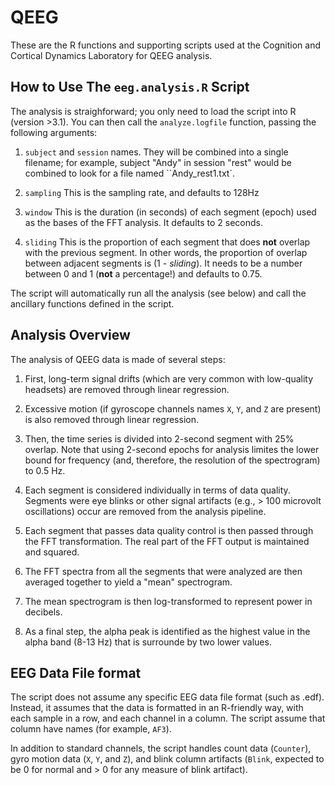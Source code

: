 # QEEG

These are the R functions and supporting scripts used at the Cognition
and Cortical Dynamics Laboratory for QEEG analysis.

## How to Use The `eeg.analysis.R` Script

The analysis is straighforward; you only need to load the script into
R (version >3.1). You can then call the `analyze.logfile` function,
passing the following arguments:

1. `subject` and `session` names. They will be combined into a single
filename; for example, subject "Andy" in session "rest" would be
combined to look for a file named ``Andy_rest1.txt`.

2. `sampling` This is the sampling rate, and defaults to 128Hz

3. `window` This is the duration (in seconds) of each segment (epoch)
used as the bases of the FFT analysis. It defaults to 2 seconds.

4. `sliding` This is the proportion of each segment that does __not__
overlap with the previous segment. In other words, the proportion of
overlap between adjacent segments is (1 - _sliding_). It needs to be a
number between 0 and 1 (__not__ a percentage!) and defaults to 0.75.

The script will automatically run all the analysis (see below) and
call the ancillary functions defined in the script.

## Analysis Overview

The analysis of QEEG data is made of several steps:

1. First, long-term signal drifts (which are very common with
low-quality headsets) are removed through linear regression.

2. Excessive motion (if gyroscope channels names `X`, `Y`, and `Z` are
present) is also removed through linear regression.

3. Then, the time series is divided into 2-second segment with 25%
overlap. Note that using 2-second epochs for analysis limites the
lower bound for frequency (and, therefore, the resolution of the
spectrogram) to 0.5 Hz. 

4. Each segment is considered individually in terms of data
quality. Segments were eye blinks or other signal artifacts (e.g., >
100 microvolt oscillations) occur are removed from the analysis
pipeline.

5. Each segment that passes data quality control is then passed
through the FFT transformation. The real part of the FFT output is
maintained and squared.

6. The FFT spectra from all the segments that were analyzed are then
averaged together to yield a "mean" spectrogram.

7. The mean spectrogram is then log-transformed to represent power in
decibels. 

8. As a final step, the alpha peak is identified as the highest value
in the alpha band (8-13 Hz) that is surrounde by two lower values.

## EEG Data File format

The script does not assume any specific EEG data file format (such as
.edf). Instead, it assumes that the data is formatted in an R-friendly
way, with each sample in a row, and each channel in a column. The
script assume that column have names (for example, `AF3`).

In addition to standard channels, the script handles count data
(`Counter`), gyro motion data (`X`, `Y`, and `Z`), and blink column
artifacts (`Blink`, expected to be 0 for normal and > 0 for any
measure of blink artifact).  


